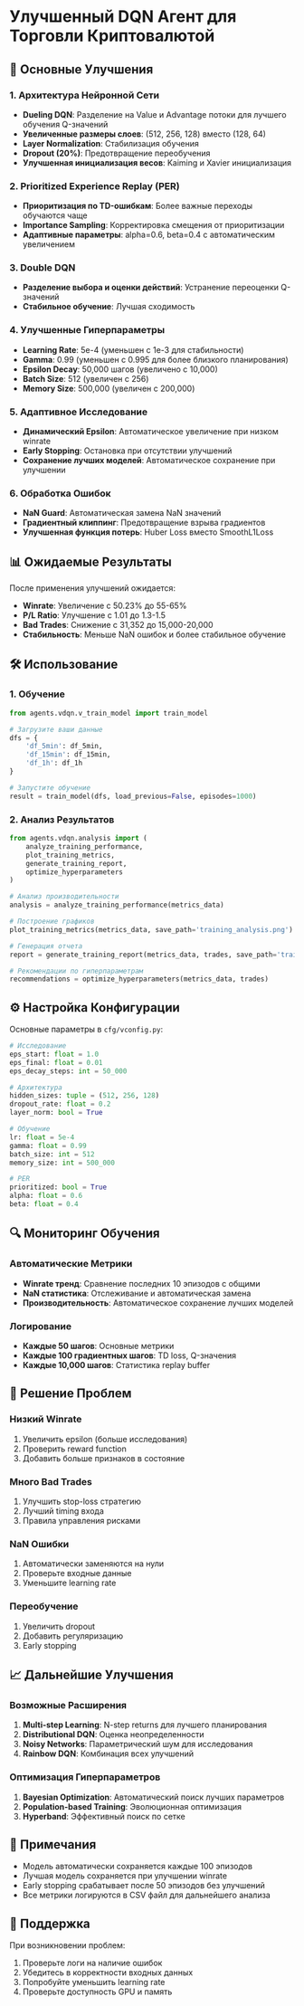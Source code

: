 # Улучшенный DQN Агент для Торговли Криптовалютой

## 🚀 Основные Улучшения

### 1. Архитектура Нейронной Сети
- **Dueling DQN**: Разделение на Value и Advantage потоки для лучшего обучения Q-значений
- **Увеличенные размеры слоев**: (512, 256, 128) вместо (128, 64)
- **Layer Normalization**: Стабилизация обучения
- **Dropout (20%)**: Предотвращение переобучения
- **Улучшенная инициализация весов**: Kaiming и Xavier инициализация

### 2. Prioritized Experience Replay (PER)
- **Приоритизация по TD-ошибкам**: Более важные переходы обучаются чаще
- **Importance Sampling**: Корректировка смещения от приоритизации
- **Адаптивные параметры**: alpha=0.6, beta=0.4 с автоматическим увеличением

### 3. Double DQN
- **Разделение выбора и оценки действий**: Устранение переоценки Q-значений
- **Стабильное обучение**: Лучшая сходимость

### 4. Улучшенные Гиперпараметры
- **Learning Rate**: 5e-4 (уменьшен с 1e-3 для стабильности)
- **Gamma**: 0.99 (уменьшен с 0.995 для более близкого планирования)
- **Epsilon Decay**: 50,000 шагов (увеличено с 10,000)
- **Batch Size**: 512 (увеличен с 256)
- **Memory Size**: 500,000 (увеличен с 200,000)

### 5. Адаптивное Исследование
- **Динамический Epsilon**: Автоматическое увеличение при низком winrate
- **Early Stopping**: Остановка при отсутствии улучшений
- **Сохранение лучших моделей**: Автоматическое сохранение при улучшении

### 6. Обработка Ошибок
- **NaN Guard**: Автоматическая замена NaN значений
- **Градиентный клиппинг**: Предотвращение взрыва градиентов
- **Улучшенная функция потерь**: Huber Loss вместо SmoothL1Loss

## 📊 Ожидаемые Результаты

После применения улучшений ожидается:

- **Winrate**: Увеличение с 50.23% до 55-65%
- **P/L Ratio**: Улучшение с 1.01 до 1.3-1.5
- **Bad Trades**: Снижение с 31,352 до 15,000-20,000
- **Стабильность**: Меньше NaN ошибок и более стабильное обучение

## 🛠️ Использование

### 1. Обучение
```python
from agents.vdqn.v_train_model import train_model

# Загрузите ваши данные
dfs = {
    'df_5min': df_5min,
    'df_15min': df_15min, 
    'df_1h': df_1h
}

# Запустите обучение
result = train_model(dfs, load_previous=False, episodes=1000)
```

### 2. Анализ Результатов
```python
from agents.vdqn.analysis import (
    analyze_training_performance,
    plot_training_metrics,
    generate_training_report,
    optimize_hyperparameters
)

# Анализ производительности
analysis = analyze_training_performance(metrics_data)

# Построение графиков
plot_training_metrics(metrics_data, save_path='training_analysis.png')

# Генерация отчета
report = generate_training_report(metrics_data, trades, save_path='training_report.txt')

# Рекомендации по гиперпараметрам
recommendations = optimize_hyperparameters(metrics_data, trades)
```

## ⚙️ Настройка Конфигурации

Основные параметры в `cfg/vconfig.py`:

```python
# Исследование
eps_start: float = 1.0
eps_final: float = 0.01
eps_decay_steps: int = 50_000

# Архитектура
hidden_sizes: tuple = (512, 256, 128)
dropout_rate: float = 0.2
layer_norm: bool = True

# Обучение
lr: float = 5e-4
gamma: float = 0.99
batch_size: int = 512
memory_size: int = 500_000

# PER
prioritized: bool = True
alpha: float = 0.6
beta: float = 0.4
```

## 🔍 Мониторинг Обучения

### Автоматические Метрики
- **Winrate тренд**: Сравнение последних 10 эпизодов с общими
- **NaN статистика**: Отслеживание и автоматическая замена
- **Производительность**: Автоматическое сохранение лучших моделей

### Логирование
- **Каждые 50 шагов**: Основные метрики
- **Каждые 100 градиентных шагов**: TD loss, Q-значения
- **Каждые 10,000 шагов**: Статистика replay buffer

## 🚨 Решение Проблем

### Низкий Winrate
1. Увеличить epsilon (больше исследования)
2. Проверить reward function
3. Добавить больше признаков в состояние

### Много Bad Trades
1. Улучшить stop-loss стратегию
2. Лучший timing входа
3. Правила управления рисками

### NaN Ошибки
1. Автоматически заменяются на нули
2. Проверьте входные данные
3. Уменьшите learning rate

### Переобучение
1. Увеличить dropout
2. Добавить регуляризацию
3. Early stopping

## 📈 Дальнейшие Улучшения

### Возможные Расширения
1. **Multi-step Learning**: N-step returns для лучшего планирования
2. **Distributional DQN**: Оценка неопределенности
3. **Noisy Networks**: Параметрический шум для исследования
4. **Rainbow DQN**: Комбинация всех улучшений

### Оптимизация Гиперпараметров
1. **Bayesian Optimization**: Автоматический поиск лучших параметров
2. **Population-based Training**: Эволюционная оптимизация
3. **Hyperband**: Эффективный поиск по сетке

## 📝 Примечания

- Модель автоматически сохраняется каждые 100 эпизодов
- Лучшая модель сохраняется при улучшении winrate
- Early stopping срабатывает после 50 эпизодов без улучшений
- Все метрики логируются в CSV файл для дальнейшего анализа

## 🤝 Поддержка

При возникновении проблем:
1. Проверьте логи на наличие ошибок
2. Убедитесь в корректности входных данных
3. Попробуйте уменьшить learning rate
4. Проверьте доступность GPU и память
